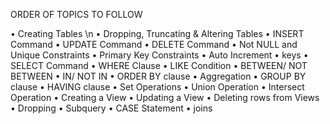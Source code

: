 ORDER OF TOPICS TO FOLLOW

•	Creating Tables \n
•	Dropping, Truncating & Altering Tables
•	INSERT Command
•	UPDATE Command
•	DELETE Command
•	Not NULL and Unique Constraints
•	Primary Key Constraints
•	Auto Increment
•	keys
•	SELECT Command
•	WHERE Clause
•	LIKE Condition
•	BETWEEN/ NOT BETWEEN
•	IN/ NOT IN
•	ORDER BY clause
•	Aggregation
•	GROUP BY clause
•	HAVING clause
•	Set Operations 
•	Union Operation
•	Intersect Operation
•	Creating a View
•	Updating a View
•	Deleting rows from Views
•	Dropping 
•	Subquery
•	CASE Statement
•	joins
